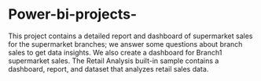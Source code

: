 # Power-bi-projects-
This project contains a detailed report and dashboard of supermarket sales for the supermarket branches; we answer some questions about branch sales to get data insights. We also create a dashboard for Branch1 supermarket sales. The Retail Analysis built-in sample contains a dashboard, report, and dataset that analyzes retail sales data.
